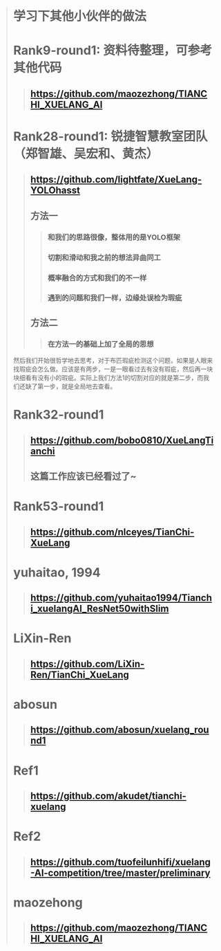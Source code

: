 ># 学习下其他小伙伴的做法
># Rank9-round1: 资料待整理，可参考其他代码
>>## https://github.com/maozezhong/TIANCHI_XUELANG_AI
># **Rank28-round1: 锐捷智慧教室团队（郑智雄、吴宏和、黄杰）**
>>## https://github.com/lightfate/XueLang-YOLOhasst
>>## 方法一
>>>### 和我们的思路很像，整体用的是YOLO框架
>>>### 切割和滑动和我之前的想法异曲同工
>>>### 概率融合的方式和我们的不一样
>>>### 遇到的问题和我们一样，边缘处误检为瑕疵
>>## 方法二
>>>### 在方法一的基础上加了全局的思想
> 然后我们开始很哲学地去思考，对于布匹瑕疵检测这个问题，如果是人眼来找瑕疵会怎么做。应该是有两步，一是一眼看过去有没有瑕疵，然后再一块块细看有没有小的瑕疵。实际上我们方法1的切割对应的就是第二步，而我们还缺了第一步，就是全局地去查看。
># **Rank32-round1**
>>## https://github.com/bobo0810/XueLangTianchi
>>## 这篇工作应该已经看过了~
># **Rank53-round1**
>>## https://github.com/nlceyes/TianChi-XueLang
># yuhaitao, 1994
>>## https://github.com/yuhaitao1994/Tianchi_xuelangAI_ResNet50withSlim
># LiXin-Ren
>>## https://github.com/LiXin-Ren/TianChi_XueLang
># abosun
>>## https://github.com/abosun/xuelang_round1
># Ref1
>>## https://github.com/akudet/tianchi-xuelang
># Ref2
>>## https://github.com/tuofeilunhifi/xuelang-AI-competition/tree/master/preliminary
># maozehong
>>## https://github.com/maozezhong/TIANCHI_XUELANG_AI
